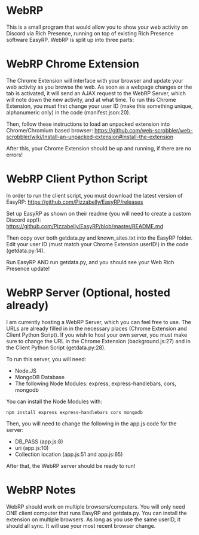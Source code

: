 # WebRP
This is a small program that would allow you to show your web activity on Discord via Rich Presence, running on top of existing Rich Presence software EasyRP. WebRP is split up into three parts:

# WebRP Chrome Extension
The Chrome Extension will interface with your browser and update your web activity as you browse the web. As soon as a webpage changes or the tab is activated, it will send an AJAX request to the WebRP Server, which will note down the new activity, and at what time. To run this Chrome Extension, you must first change your user ID (make this something unique, alphanumeric only) in the code (manifest.json:20).

Then, follow these instructions to load an unpacked extension into Chrome/Chromium based browser:
https://github.com/web-scrobbler/web-scrobbler/wiki/Install-an-unpacked-extension#install-the-extension

After this, your Chrome Extension should be up and running, if there are no errors!

# WebRP Client Python Script
In order to run the client script, you must download the latest version of EasyRP: https://github.com/Pizzabelly/EasyRP/releases

Set up EasyRP as shown on their readme (you will need to create a custom Discord app!): https://github.com/Pizzabelly/EasyRP/blob/master/README.md

Then copy over both getdata.py and known_sites.txt into the EasyRP folder. Edit your user ID (must match your Chrome Extension userID!) in the code (getdata.py:14). 

Run EasyRP AND run getdata.py, and you should see your Web Rich Presence update!

# WebRP Server (Optional, hosted already)
I am currently hosting a WebRP Server, which you can feel free to use. The URLs are already filled in in the necessary places (Chrome Extension and Client Python Script). If you wish to host your own server, you must make sure to change the URL in the Chrome Extension (background.js:27) and in the Client Python Script (getdata.py:28).

To run this server, you will need:
- Node.JS
- MongoDB Database
- The following Node Modules: express, express-handlebars, cors, mongodb

You can install the Node Modules with:
```
npm install express express-handlebars cors mongodb
```

Then, you will need to change the following in the app.js code for the server:
- DB_PASS (app.js:8)
- uri (app.js:10)
- Collection location (app.js:51 and app.js:65)

After that, the WebRP server should be ready to run!

# WebRP Notes
WebRP should work on multiple browsers/computers. You will only need ONE client computer that runs EasyRP and getdata.py. You can install the extension on multiple browsers. As long as you use the same userID, it should all sync. It will use your most recent browser change.
